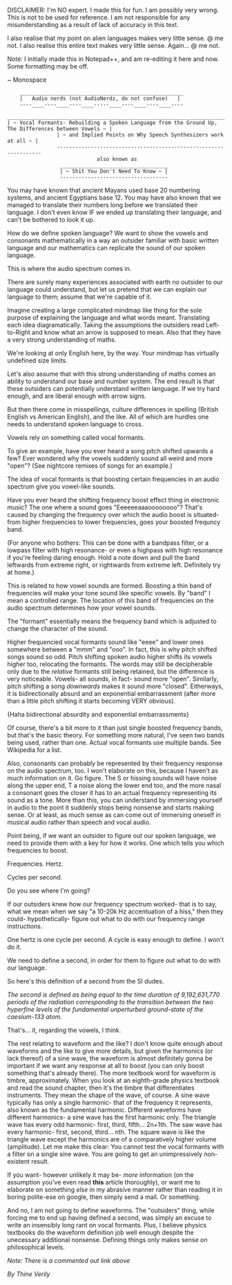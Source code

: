 DISCLAIMER: I'm NO expert. I made this for fun. I am possibly very wrong. This is not to be used for reference. I am not responsible for any misunderstanding as a result of lack of accuracy in this text.

I also realise that my point on alien languages makes very little sense. @ me not.
I also realise this entire text makes very little sense. Again... @ me not.

Note: I initially made this in Notepad++, and am re-editing it here and now. Some formatting may be off.

~ Monospace

										
        _____________________________________________________
        |   Audio nerds (not AudioNerdz, do not confuse)   |
        ----____----____----____-----____----____----____----
										
	_______________________________________________________________________________________________________
	| ~ Vocal Formants- Rebuilding a Spoken Language from the Ground Up, The Differences between Vowels ~ |
	                | ~ and Implied Points on Why Speech Synthesizers work at all ~ |
                    -----------------------------------------------------------------
                                 also known as
                     ___________________________________
                     | ~ Shit You Don't Need To Know ~ |
                     -----------------------------------
										

You may have known that ancient Mayans used base 20 numbering systems, and ancient Egyptians base 12. You may have also known that we managed to translate their numbers long before we translated their language. I don't even know IF we ended up translating their language, and can't be bothered to look it up.

How do we define spoken language? We want to show the vowels and consonants mathematically in a way an outsider familiar with basic written language and our mathematics can replicate the sound of our spoken language.

This is where the audio spectrum comes in.

There are surely many experiences associated with earth no outsider to our language could understand, but let us pretend that we can explain our language to them; assume that we're capable of it.

Imagine creating a large complicated mindmap like thing for the sole purpose of explaining the language and what words meant. Translating each idea diagramatically. Taking the assumptions the outsiders read Left-to-Right and know what an arrow is supposed to mean. Also that they have a very strong understanding of maths.

We're looking at only English here, by the way. Your mindmap has virtually undefined size limits.

Let's also assume that with this strong understanding of maths comes an ability to understand our base and number system. The end result is that these outsiders can potentially understand written language. If we try hard enough, and are liberal enough with arrow signs.

But then there come in misspellings, culture differences in spelling (British English vs American English), and the like. All of which are hurdles one needs to understand spoken language to cross.

Vowels rely on something called vocal formants.


To give an example, have you ever heard a song pitch shifted upwards a few? Ever wondered why the vowels suddenly sound all weird and more "open"? (See nightcore remixes of songs for an example.)

The idea of vocal formants is that boosting certain frequencies in an audio spectrum give you vowel-like sounds.

Have you ever heard the shifting frequency boost effect thing in electronic music? The one where a sound goes "Eeeeeeaaaoooooooo"? That's caused by changing the frequency over which the audio boost is situated- from higher frequencies to lower frequencies, goes your boosted frequncy band.

(For anyone who bothers: This can be done with a bandpass filter, or a lowpass filter with high resonance- or even a highpass with high resonance if you're feeling daring enough. Hold a note down and pull the band leftwards from extreme right, or rightwards from extreme left. Definitely try at home.)

This is related to how vowel sounds are formed. Boosting a thin band of frequencies will make your tone sound like specific vowels. By "band" I mean a controlled range. The location of this band of frequencies on the audio spectrum determines how your vowel sounds.

The "formant" essentially means the frequency band which is adjusted to change the character of the sound.

Higher frequencied vocal formants sound like "eeee" and lower ones somewhere between a "mmm" and "ooo". In fact, this is why pitch shifted songs sound so odd. Pitch shifting spoken audio higher shifts its vowels higher too, relocating the formants. The words may still be decipherable only due to the _relative_ formants still being retained, but the difference is very noticeable. Vowels- all sounds, in fact- sound more "open". Similarly, pitch shifting a song _downwards_ makes it sound more "closed". Eitherways, it is bidirectionally absurd and an exponential embarrassment (after more than a little pitch shifting it starts becoming VERY obvious).

{Haha bidirectional absurdity and exponential embarrassments}

Of course, there's a bit more to it than just single boosted frequency bands, but that's the basic theory. For something more natural, I've seen two bands being used, rather than one. Actual vocal formants use multiple bands. See Wikipedia for a list.


Also, consonants can probably be represented by their frequency response on the audio spectrum, too. I won't elaborate on this, because I haven't as much information on it. Go figure. The S or hissing sounds will have noise along the upper end, T a noise along the lower end too, and the more nasal a consonant goes the closer it has to an actual frequency representing its sound as a tone. More than this, you can understand by immersing yourself in audio to the point it suddenly stops being nonsense and starts making sense. Or at least, as much sense as can come out of immersing oneself in musical audio rather than speech and vocal audio.

Point being, if we want an outsider to figure out our spoken language, we need to provide them with a key for how it works. One which tells you which frequencies to boost.

Frequencies. Hertz.

Cycles per second.

Do you see where I'm going?

If our outsiders knew how our frequency spectrum worked- that is to say, what we mean when we say "a 10-20k Hz accentuation of a hiss," then they could- hypothetically- figure out what to do with our frequency range instructions.

One hertz is one cycle per second. A cycle is easy enough to define. I won't do it.

We need to define a second, in order for them to figure out what to do with our language.

So here's this definition of a second from the SI dudes.

_The second is defined as being equal to the time duration of 9,192,631,770 periods of the radiation corresponding to the transition between the two hyperfine levels of the fundamental unperturbed ground-state of the caesium-133 atom._

That's... it, regarding the vowels, I think.

The rest relating to waveform and the like? I don't know quite enough about waveforms and the like to give more details, but given the harmonics (or lack thereof) of a sine wave, the waveform is almost definitely gonna be important if we want any response at all to boost (you can only boost something that's already there). The more textbook word for waveform is timbre, approximately. When you look at an eighth-grade physics textbook and read the sound chapter, then it's the timbre that differentiates instruments. They mean the shape of the wave, of course. A sine wave typically has only a single harmonic- that of the frequency it represents, also known as the fundamental harmonic. Different waveforms have different harmonics- a sine wave has the first harmonic only. The triangle wave has every odd harmonic- first, third, fifth... 2n+1th. The saw wave has every harmonic- first, second, third... nth. The square wave is like the triangle wave except the harmonics are of a comparatively higher volume (amplitude). Let me make this clear: You cannot test the vocal formants with a filter on a single sine wave. You are going to get an unimpressively non-existent result.

If you want- however unlikely it may be- _more_ information (on the assumption you've even read **this** article thoroughly), or want me to elaborate on something _else_ in my abrasive manner rather than reading it in boring polite-ese on google, then simply send a mail. Or something.

And no, I am not going to define waveforms. The "outsiders" thing, while forcing me to end up having defined a second, was simply an excuse to write an insensibly long rant on vocal formants. Plus, I believe physics textbooks do the waveform definition job well enough despite the unecessary additional nonsense. Defining things only makes sense on philosophical levels.

<!-- For a demonstration of the electronic yyyeeeaaaooowww effect, if you can ignore how the audio sounds shaky because of my screen recorder: https://www.dropbox.com/s/e5w9yw3jqix3iad/Vocal%20formants%20demonstration.mp4?dl=0 -->

_Note: There is a commented out link above_

  _By Thine Verily_
